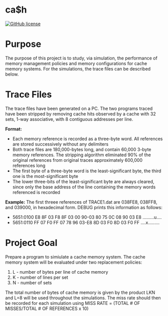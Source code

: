 # ca$h

[![GitHub license](https://img.shields.io/badge/license-MIT-blue.svg)](https://raw.githubusercontent.com/amaurilopez90/Computer-Architecture/master/LICENSE)

# Purpose 
The purpose of this project is to study, via simulation, the performance of memory management policies and memory
configurations for cache memory systems. For the simulations, the trace files can be described below.

# Trace Files
The trace files have been generated on a PC. The two programs traced have been stripped by removing cache hits
observed by a cache with 32 sets, 1-way associative, with 8 contiguous addresses per line.

**Format:**
  - Each memory reference is recorded as a three-byte word. All references are stored successively without any delimiters
  - Both trace files are 180,000-bytes long, and contain 60,000 3-byte memory references. The stripping algorithm eliminated 90% of the original references from original traces approximately 600,000 references long
  - The first byte of a three-byte word is the least-significant byte, the third one is the most-significant byte
  - The lower three-bits of the least-significant byte are always cleared, since only the base address of the line containing the memory words referenced is recorded

**Example:** The first threee references of TRACE1.dat are 038FE8, 038FF8, and 039000, in hexadecimal form.
DEBUG prints this information as follows:
  - 5651:0100 E8 8F 03 F8 8F 03 00 90-03 80 75 0C 08 90 03 E8 .........u....
  - 5651:0110 FF 07 F0 FF 07 78 96 03-E8 8D 03 F0 8D 03 F0 FF ....x.........

# Project Goal
Prepare a program to simiulate a cache memory system. The cache memory system will be evaluated under two replacement policies:
  1. L - number of bytes per line of cache memory
  2. K - number of lines per set
  3. N - number of sets
  
  The total number of bytes of cache memory is given by the product LKN and L=8 will be used throughout the simulations.
  The miss rate should then be recorded for each simulation using MISS RATE = (TOTAL # OF MISSES/TOTAL # OF REFERENCES x 10)                      
